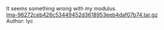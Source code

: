 It seems something wrong with my modulus.<br>
<a href="http://hitcon-2019-quals.s3-website-ap-northeast-1.amazonaws.com/lma-96272ceb426c53449452d3618953eeb4daf07b74.tar.gz">lma-96272ceb426c53449452d3618953eeb4daf07b74.tar.gz</a><br>
Author: lyc
